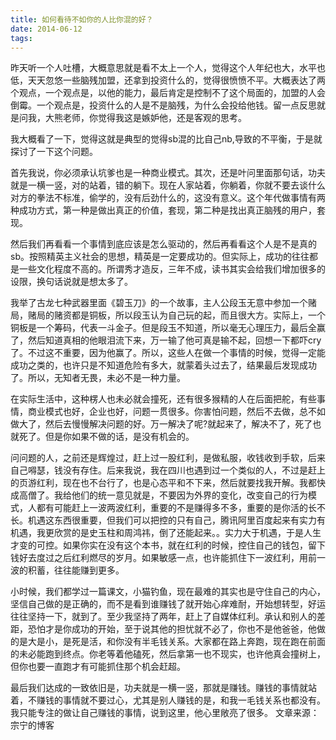 ```yaml
---
title: 如何看待不如你的人比你混的好？
date: 2014-06-12 
tags: 
---
```

昨天听一个人吐槽，大概意思就是看不太上一个人，觉得这个人年纪也大，水平也低，天天忽悠一些脑残加盟，还拿到投资什么的，觉得很愤愤不平。大概表达了两个观点，一个观点是，以他的能力，最后肯定是控制不了这个局面的，加盟的人会倒霉。一个观点是，投资什么的人是不是脑残，为什么会投给他钱。留一点反思就是问我，大熊老师，你觉得我这是嫉妒他，还是客观的思考。

我大概看了一下，觉得这就是典型的觉得sb混的比自己nb,导致的不平衡，于是就探讨了一下这个问题。

首先我说，你必须承认坑爹也是一种商业模式。其次，还是叶问里面那句话，功夫就是一横一竖，对的站着，错的躺下。现在人家站着，你躺着，你就不要去谈什么对方的拳法不标准，偷学的，没有后劲什么的，这没有意义。这个年代做事情有两种成功方式，第一种是做出真正的价值，套现，第二种是找出真正脑残的用户，套现。

然后我们再看看一个事情到底应该是怎么驱动的，然后再看看这个人是不是真的sb。按照精英主义社会的思想，精英是一定要成功的。但实际上，成功的往往都是一些文化程度不高的。所谓秀才造反，三年不成，读书其实会给我们增加很多的设限，换句话说就是想太多了。

我举了古龙七种武器里面《碧玉刀》的一个故事，主人公段玉无意中参加一个赌局，赌局的赌资都是铜板，所以段玉认为自己玩的起，而且很大方。实际上，一个铜板是一个筹码，代表一斗金子。但是段玉不知道，所以毫无心理压力，最后全赢了，然后知道真相的他眼泪流下来，万一输了他可真是输不起，回想一下都吓cry了。不过这不重要，因为他赢了。所以，这些人在做一个事情的时候，觉得一定能成功之类的，也许只是不知道危险有多大，就蒙着头过去了，结果最后发现成功了。所以，无知者无畏，未必不是一种力量。

在实际生活中，这种楞人也未必就会撞死，还有很多猴精的人在后面把舵，有些事情，商业模式也好，企业也好，问题一贯很多。你害怕问题，然后不去做，总不如做大了，然后去慢慢解决问题的好。万一解决了呢?就起来了，解决不了，死了也就死了。但是你如果不做的话，是没有机会的。

问问题的人，之前还是辉煌过，赶上过一股红利，是做私服，收钱收到手软，后来自己嘚瑟，钱没有存住。后来我说，我在四川也遇到过一个类似的人，不过是赶上的页游红利，现在也不台行了，也是心态平和不下来，然后就要找我开解。我都快成高僧了。我给他们的统一意见就是，不要因为外界的变化，改变自己的行为模式，人都有可能赶上一波两波红利，重要的不是赚得多不多，重要的是你活的长不长。机遇这东西很重要，但我们可以把控的只有自己，腾讯阿里百度起来有实力有机遇，我更欣赏的是史玉柱和周鸿祎，倒了还能起来。。实力大于机遇，于是人生才变的可控。如果你实在没有这个本书，就在红利的时候，控住自己的钱包，留下钱好去度过之后红利燃尽的岁月。如果敏感一点，也许能抓住下一波红利，用前一波的积蓄，往往能赚到更多。

小时候，我们都学过一篇课文，小猫钓鱼，现在最难的其实也是守住自己的内心，坚信自己做的是正确的，而不是看到谁赚钱了就开始心痒难耐，开始想转型，好运往往坚持一下，就到了。至少我坚持了两年，赶上了自媒体红利。承认和别人的差距，恐怕才是你成功的开始，至于说其他的担忧就不必了，你也不是他爸爸，他做的是大是小，是死是活，和你没有半毛钱关系。大家都在路上奔跑，现在跑在前面的未必能跑到终点。你老等着他磕死，然后拿第一也不现实，也许他真会撞树上，但你也要一直跑才有可能抓住那个机会赶超。

最后我们达成的一致依旧是，功夫就是一横一竖，那就是赚钱。赚钱的事情就站着，不赚钱的事情就不要过心，尤其是别人赚钱的是，和我一毛钱关系也都没有。我只能专注的做让自己赚钱的事情，说到这里，他心里敞亮了很多。
文章来源：宗宁的博客